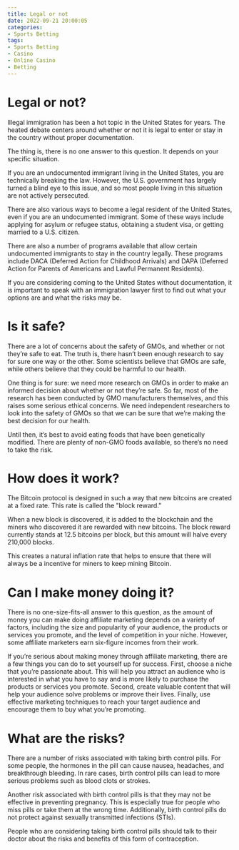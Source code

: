 ```yaml
---
title: Legal or not
date: 2022-09-21 20:00:05
categories:
- Sports Betting
tags:
- Sports Betting
- Casino
- Online Casino
- Betting
---
```



# Legal or not?

Illegal immigration has been a hot topic in the United States for years. The heated debate centers around whether or not it is legal to enter or stay in the country without proper documentation.

The thing is, there is no one answer to this question. It depends on your specific situation.

If you are an undocumented immigrant living in the United States, you are technically breaking the law. However, the U.S. government has largely turned a blind eye to this issue, and so most people living in this situation are not actively persecuted.

There are also various ways to become a legal resident of the United States, even if you are an undocumented immigrant. Some of these ways include applying for asylum or refugee status, obtaining a student visa, or getting married to a U.S. citizen.

There are also a number of programs available that allow certain undocumented immigrants to stay in the country legally. These programs include DACA (Deferred Action for Childhood Arrivals) and DAPA (Deferred Action for Parents of Americans and Lawful Permanent Residents).

If you are considering coming to the United States without documentation, it is important to speak with an immigration lawyer first to find out what your options are and what the risks may be.

# Is it safe?

There are a lot of concerns about the safety of GMOs, and whether or not they’re safe to eat. The truth is, there hasn’t been enough research to say for sure one way or the other. Some scientists believe that GMOs are safe, while others believe that they could be harmful to our health.

One thing is for sure: we need more research on GMOs in order to make an informed decision about whether or not they’re safe. So far, most of the research has been conducted by GMO manufacturers themselves, and this raises some serious ethical concerns. We need independent researchers to look into the safety of GMOs so that we can be sure that we’re making the best decision for our health.

Until then, it’s best to avoid eating foods that have been genetically modified. There are plenty of non-GMO foods available, so there’s no need to take the risk.

# How does it work?

The Bitcoin protocol is designed in such a way that new bitcoins are created at a fixed rate. This rate is called the "block reward."

When a new block is discovered, it is added to the blockchain and the miners who discovered it are rewarded with new bitcoins. The block reward currently stands at 12.5 bitcoins per block, but this amount will halve every 210,000 blocks.

This creates a natural inflation rate that helps to ensure that there will always be a incentive for miners to keep mining Bitcoin.

# Can I make money doing it?

There is no one-size-fits-all answer to this question, as the amount of money you can make doing affiliate marketing depends on a variety of factors, including the size and popularity of your audience, the products or services you promote, and the level of competition in your niche. However, some affiliate marketers earn six-figure incomes from their work.

If you’re serious about making money through affiliate marketing, there are a few things you can do to set yourself up for success. First, choose a niche that you’re passionate about. This will help you attract an audience who is interested in what you have to say and is more likely to purchase the products or services you promote. Second, create valuable content that will help your audience solve problems or improve their lives. Finally, use effective marketing techniques to reach your target audience and encourage them to buy what you’re promoting.

# What are the risks?

There are a number of risks associated with taking birth control pills. For some people, the hormones in the pill can cause nausea, headaches, and breakthrough bleeding. In rare cases, birth control pills can lead to more serious problems such as blood clots or strokes.

Another risk associated with birth control pills is that they may not be effective in preventing pregnancy. This is especially true for people who miss pills or take them at the wrong time. Additionally, birth control pills do not protect against sexually transmitted infections (STIs).

People who are considering taking birth control pills should talk to their doctor about the risks and benefits of this form of contraception.